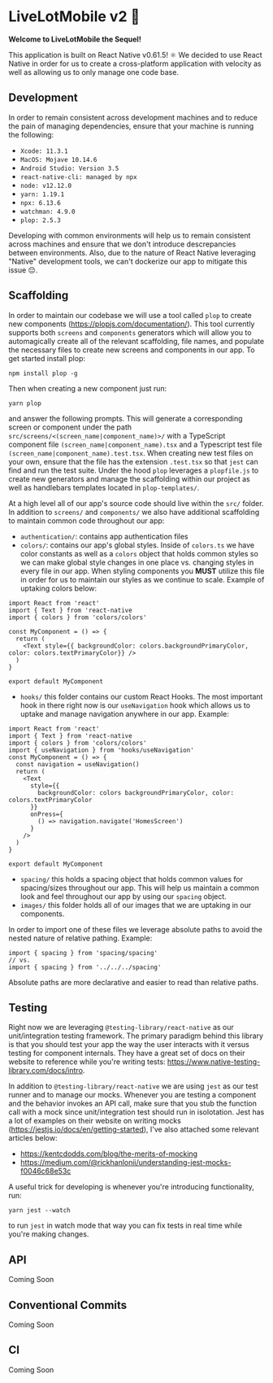 # LiveLotMobile v2 🦋

**Welcome to LiveLotMobile the Sequel!**

This application is built on React Native v0.61.5! ⚛ We decided to use React Native in order for us to create a cross-platform application with velocity as well as allowing us to only manage one code base.

## Development
In order to remain consistent across development machines and to reduce the pain of managing dependencies, ensure that your machine is running the following:

* `Xcode: 11.3.1`
* `MacOS: Mojave 10.14.6`
* `Android Studio: Version 3.5`
* `react-native-cli: managed by npx`
* `node: v12.12.0`
* `yarn: 1.19.1`
* `npx: 6.13.6`
* `watchman: 4.9.0`
* `plop: 2.5.3`

Developing with common environments will help us to remain consistent across machines and ensure that we don't introduce descrepancies between environments. Also, due to the nature of React Native leveraging "Native" development tools, we can't dockerize our app to mitigate this issue 😔.

## Scaffolding
In order to maintain our codebase we will use a tool called `plop` to create new components (https://plopjs.com/documentation/). This tool currently supports both `screens` and `components` generators which will allow you to automagically create all of the relevant scaffolding, file names, and populate the necessary files to create new screens and components in our app. To get started install plop: 
```
npm install plop -g
```
Then when creating a new component just run: 
```
yarn plop
```
and answer the following prompts. This will generate a corresponding screen or component under the path `src/screens/<(screen_name|component_name)>/` with a TypeScript component file `(screen_name|component_name).tsx` and a Typescript test file `(screen_name|component_name).test.tsx`. When creating new test files on your own, ensure that the file has the extension `.test.tsx` so that `jest` can find and run the test suite. Under the hood `plop` leverages a `plopfile.js` to create new generators and manage the scaffolding within our project as well as handlebars templates located in `plop-templates/`.

At a high level all of our app's source code should live within the `src/` folder. In addition to `screens/` and `components/` we also have additional scaffolding to maintain common code throughout our app:
* `authentication/`: contains app authentication files
* `colors/`: contains our app's global styles. Inside of `colors.ts` we have color constants as well as a `colors` object that holds common styles so we can make global style changes in one place vs. changing styles in every file in our app. When styling components you **MUST** utilize this file in order for us to maintain our styles as we continue to scale. Example of uptaking colors below:
```
import React from 'react'
import { Text } from 'react-native
import { colors } from 'colors/colors'

const MyComponent = () => {
  return (
    <Text style={{ backgroundColor: colors.backgroundPrimaryColor, color: colors.textPrimaryColor}} />
  )
}

export default MyComponent
```
* `hooks/` this folder contains our custom React Hooks. The most important hook in there right now is our `useNavigation` hook which allows us to uptake and manage navigation anywhere in our app. Example:
```
import React from 'react'
import { Text } from 'react-native
import { colors } from 'colors/colors'
import { useNavigation } from 'hooks/useNavigation'
const MyComponent = () => {
  const navigation = useNavigation()
  return (
    <Text 
      style={{ 
        backgroundColor: colors backgroundPrimaryColor, color: colors.textPrimaryColor
      }}
      onPress={
        () => navigation.navigate('HomesScreen')
      }
    />
  )
}

export default MyComponent
```
- `spacing/` this holds a spacing object that holds common values for spacing/sizes throughout our app. This will help us maintain a common look and feel throughout our app by using our `spacing` object.
- `images/` this folder holds all of our images that we are uptaking in our components.

In order to import one of these files we leverage absolute paths to avoid the nested nature of relative pathing. Example:
```
import { spacing } from 'spacing/spacing'
// vs.
import { spacing } from '../../../spacing'
```
Absolute paths are more declarative and easier to read than relative paths.

## Testing
Right now we are leveraging `@testing-library/react-native` as our unit/integration testing framework. The primary paradigm behind this library is that you should test your app the way the user interacts with it versus testing for component internals. They have a great set of docs on their website to reference while you're writing tests: https://www.native-testing-library.com/docs/intro.

In addition to `@testing-library/react-native` we are using `jest` as our test runner and to manage our mocks. Whenever you are testing a component and the behavior invokes an API call, make sure that you stub the function call with a mock since unit/integration test should run in isolotation. Jest has a lot of examples on their website on writing mocks (https://jestjs.io/docs/en/getting-started), I've also attached some relevant articles below:
* https://kentcdodds.com/blog/the-merits-of-mocking
* https://medium.com/@rickhanlonii/understanding-jest-mocks-f0046c68e53c

A useful trick for developing is whenever you're introducing functionality, run: 
```
yarn jest --watch
```
to run `jest` in watch mode that way you can fix tests in real time while you're making changes.

## API
Coming Soon

## Conventional Commits
Coming Soon

## CI
Coming Soon
